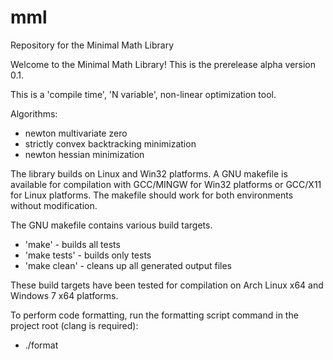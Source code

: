 # mml
Repository for the Minimal Math Library

Welcome to the Minimal Math Library! This is the prerelease alpha version 0.1.

This is a 'compile time', 'N variable', non-linear optimization tool.

Algorithms:
- newton multivariate zero
- strictly convex backtracking minimization
- newton hessian minimization

The library builds on Linux and Win32 platforms. A GNU makefile is available for compilation with GCC/MINGW for Win32 platforms or GCC/X11 for Linux platforms. The makefile should work for both environments without modification.

The GNU makefile contains various build targets.

- 'make' - builds all tests
- 'make tests' - builds only tests
- 'make clean' - cleans up all generated output files

These build targets have been tested for compilation on Arch Linux x64 and Windows 7 x64 platforms.

To perform code formatting, run the formatting script command in the project root (clang is required):

- ./format